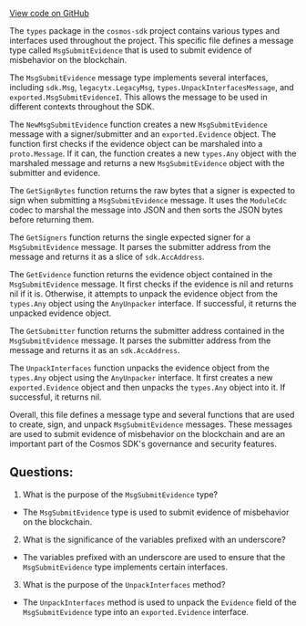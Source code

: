 [View code on GitHub](https://github.com/cosmos/cosmos-sdk.git/x/evidence/types/msgs.go)

The `types` package in the `cosmos-sdk` project contains various types and interfaces used throughout the project. This specific file defines a message type called `MsgSubmitEvidence` that is used to submit evidence of misbehavior on the blockchain. 

The `MsgSubmitEvidence` message type implements several interfaces, including `sdk.Msg`, `legacytx.LegacyMsg`, `types.UnpackInterfacesMessage`, and `exported.MsgSubmitEvidenceI`. This allows the message to be used in different contexts throughout the SDK.

The `NewMsgSubmitEvidence` function creates a new `MsgSubmitEvidence` message with a signer/submitter and an `exported.Evidence` object. The function first checks if the evidence object can be marshaled into a `proto.Message`. If it can, the function creates a new `types.Any` object with the marshaled message and returns a new `MsgSubmitEvidence` object with the submitter and evidence.

The `GetSignBytes` function returns the raw bytes that a signer is expected to sign when submitting a `MsgSubmitEvidence` message. It uses the `ModuleCdc` codec to marshal the message into JSON and then sorts the JSON bytes before returning them.

The `GetSigners` function returns the single expected signer for a `MsgSubmitEvidence` message. It parses the submitter address from the message and returns it as a slice of `sdk.AccAddress`.

The `GetEvidence` function returns the evidence object contained in the `MsgSubmitEvidence` message. It first checks if the evidence is nil and returns nil if it is. Otherwise, it attempts to unpack the evidence object from the `types.Any` object using the `AnyUnpacker` interface. If successful, it returns the unpacked evidence object.

The `GetSubmitter` function returns the submitter address contained in the `MsgSubmitEvidence` message. It parses the submitter address from the message and returns it as an `sdk.AccAddress`.

The `UnpackInterfaces` function unpacks the evidence object from the `types.Any` object using the `AnyUnpacker` interface. It first creates a new `exported.Evidence` object and then unpacks the `types.Any` object into it. If successful, it returns nil.

Overall, this file defines a message type and several functions that are used to create, sign, and unpack `MsgSubmitEvidence` messages. These messages are used to submit evidence of misbehavior on the blockchain and are an important part of the Cosmos SDK's governance and security features.
## Questions: 
 1. What is the purpose of the `MsgSubmitEvidence` type?
- The `MsgSubmitEvidence` type is used to submit evidence of misbehavior on the blockchain.

2. What is the significance of the variables prefixed with an underscore?
- The variables prefixed with an underscore are used to ensure that the `MsgSubmitEvidence` type implements certain interfaces.

3. What is the purpose of the `UnpackInterfaces` method?
- The `UnpackInterfaces` method is used to unpack the `Evidence` field of the `MsgSubmitEvidence` type into an `exported.Evidence` interface.